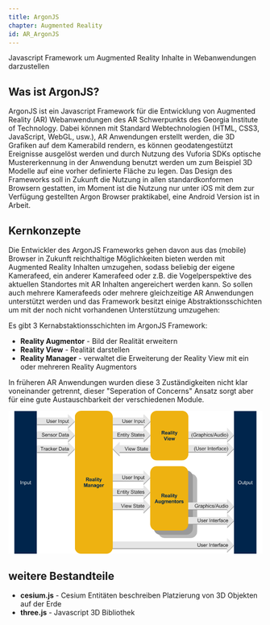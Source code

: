 ```yaml
---
title: ArgonJS
chapter: Augmented Reality
id: AR_ArgonJS
---
```


Javascript Framework um Augmented Reality Inhalte in Webanwendungen darzustellen


## Was ist ArgonJS?
ArgonJS ist ein Javascript Framework für die Entwicklung von Augmented Reality (AR) Webanwendungen des AR Schwerpunkts des Georgia Institute of Technology. Dabei können mit Standard Webtechnologien (HTML, CSS3, JavaScript, WebGL, usw.), AR Anwendungen erstellt werden, die 3D Grafiken auf dem Kamerabild rendern, es können geodatengestützt Ereignisse ausgelöst werden und durch Nutzung des Vuforia SDKs optische Mustererkennung in der Anwendung benutzt werden um zum Beispiel 3D Modelle auf eine vorher definierte Fläche zu legen. Das Design des Frameworks soll in Zukunft die Nutzung in allen standardkonformen Browsern gestatten, im Moment ist die Nutzung nur unter iOS mit dem zur Verfügung gestellten Argon Browser praktikabel, eine Android Version ist in Arbeit.

## Kernkonzepte

Die Entwickler des ArgonJS Frameworks gehen davon aus das (mobile) Browser in Zukunft reichthaltige Möglichkeiten bieten werden mit Augmented Reality Inhalten umzugehen, sodass beliebig der eigene Kamerafeed, ein anderer Kamerafeed oder z.B. die Vogelperspektive des aktuellen Standortes mit AR Inhalten angereichert werden kann. So sollen auch mehrere Kamerafeeds oder mehrere gleichzeitige AR Anwendungen unterstützt werden und das Framework besitzt einige Abstraktionsschichten um mit der noch nicht vorhandenen Unterstützung umzugehen: 

Es gibt 3 Kernabstaktionsschichten im ArgonJS Framework:

* **Reality Augmentor** - Bild der Realität erweitern
* **Reality View** - Realität darstellen
* **Reality Manager** - verwaltet die Erweiterung der Reality View mit ein oder mehreren Reality Augmentors

In früheren AR Anwendungen wurden diese 3 Zuständigkeiten nicht klar voneinander getrennt, dieser "Seperation of Concerns" Ansatz sorgt aber für eine gute Austauschbarkeit der verschiedenen Module.

![ArgonsJS Architektur](./images/concepts/argonjs-framework.png "Architektur")


## weitere Bestandteile

* **cesium.js** - Cesium Entitäten beschreiben Platzierung von 3D Objekten auf der Erde
* **three.js** - Javascript 3D Bibliothek
